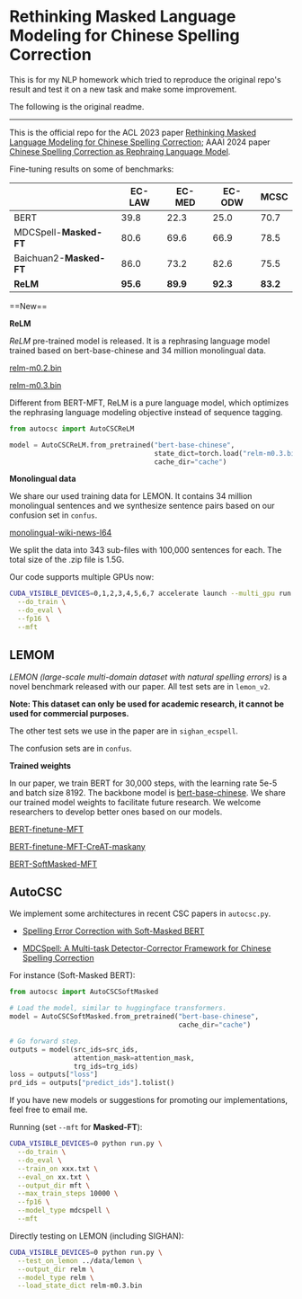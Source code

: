 # Rethinking Masked Language Modeling for Chinese Spelling Correction

This is for my NLP homework which tried to reproduce the original repo's result and test it on a new task and make some improvement.

The following is the original readme.

-----


This is the official repo for the ACL 2023 paper [Rethinking Masked Language Modeling for Chinese Spelling Correction](https://aclanthology.org/2023.acl-long.600.pdf); AAAI 2024 paper [Chinese Spelling Correction as Rephraing Language Model](https://arxiv.org/pdf/2308.08796.pdf).



Fine-tuning results on some of benchmarks:

|                         | EC-LAW   | EC-MED   | EC-ODW   | MCSC     |
| ----------------------- | -------- | -------- | -------- | -------- |
| BERT                    | 39.8     | 22.3     | 25.0     | 70.7     |
| MDCSpell-**Masked-FT**  | 80.6     | 69.6     | 66.9     | 78.5     |
| Baichuan2-**Masked-FT** | 86.0     | 73.2     | 82.6     | 75.5     |
| **ReLM**                | **95.6** | **89.9** | **92.3** | **83.2** |



==New==

**ReLM**

*ReLM* pre-trained model is released. It is a rephrasing language model trained based on bert-base-chinese and 34 million monolingual data.

[relm-m0.2.bin](https://drive.google.com/file/d/1vjPhPO0fTYZS80dTE5ba4vhwDlSnSfA4/view?usp=share_link)

[relm-m0.3.bin](https://drive.google.com/file/d/10vvkG_jzNK-CjIwlSvizhE1IOpnn9OqN/view?usp=share_link)

Different from BERT-MFT, ReLM is a pure language model, which optimizes the rephrasing language modeling objective instead of sequence tagging. 

```python
from autocsc import AutoCSCReLM

model = AutoCSCReLM.from_pretrained("bert-base-chinese",
                                    state_dict=torch.load("relm-m0.3.bin"),
                                    cache_dir="cache")
```



**Monolingual data**

We share our used training data for LEMON. It contains 34 million monolingual sentences and we synthesize sentence pairs based on our confusion set in `confus`.

[monolingual-wiki-news-l64](https://drive.google.com/file/d/144ui9mkHEK1xLNZXB1WP-EjmydorwkYg/view?usp=share_link)

We split the data into 343 sub-files with 100,000 sentences for each. The total size of the .zip file is 1.5G.

Our code supports multiple GPUs now:

```bash
CUDA_VISIBLE_DEVICES=0,1,2,3,4,5,6,7 accelerate launch --multi_gpu run.py \
  --do_train \
  --do_eval \
  --fp16 \
  --mft
```



## LEMOM

*LEMON (large-scale multi-domain dataset with natural spelling errors)* is a novel benchmark released with our paper. All test sets are in `lemon_v2`.

**Note: This dataset can only be used for academic research, it cannot be used for commercial purposes.**

The other test sets we use in the paper are in `sighan_ecspell`.

The confusion sets are in `confus`.



**Trained weights**

In our paper, we train BERT for 30,000 steps, with the learning rate 5e-5 and batch size 8192. The backbone model is [bert-base-chinese](https://huggingface.co/bert-base-chinese). We share our trained model weights to facilitate future research. We welcome researchers to develop better ones based on our models.

[BERT-finetune-MFT](https://drive.google.com/file/d/1nKWX0G5e-xzx7D66MzcAFOK-5CSr0_yH/view?usp=share_link)

[BERT-finetune-MFT-CreAT-maskany](https://drive.google.com/file/d/1g7mxIQMLloxpPSJcW65KU4uZmbVN985c/view?usp=share_link)

[BERT-SoftMasked-MFT](https://drive.google.com/file/d/1HBLw4IM4JCz3g7P6YedTsPU_1DBQhv8m/view?usp=share_link)



## AutoCSC

We implement some architectures in recent CSC papers in `autocsc.py`.

* [Spelling Error Correction with Soft-Masked BERT](https://aclanthology.org/2020.acl-main.82.pdf)

* [MDCSpell: A Multi-task Detector-Corrector Framework for Chinese Spelling Correction](https://aclanthology.org/2022.findings-acl.98.pdf)

For instance (Soft-Masked BERT):

```python
from autocsc import AutoCSCSoftMasked

# Load the model, similar to huggingface transformers.
model = AutoCSCSoftMasked.from_pretrained("bert-base-chinese",
                                          cache_dir="cache")

# Go forward step.
outputs = model(src_ids=src_ids,
                attention_mask=attention_mask,
                trg_ids=trg_ids)
loss = outputs["loss"]
prd_ids = outputs["predict_ids"].tolist()
```

If you have new models or suggestions for promoting our implementations, feel free to email me.



Running (set `--mft` for **Masked-FT**):

```bash
CUDA_VISIBLE_DEVICES=0 python run.py \
  --do_train \
  --do_eval \
  --train_on xxx.txt \
  --eval_on xx.txt \
  --output_dir mft \
  --max_train_steps 10000 \
  --fp16 \
  --model_type mdcspell \
  --mft
```



Directly testing on LEMON (including SIGHAN):

```bash
CUDA_VISIBLE_DEVICES=0 python run.py \
  --test_on_lemon ../data/lemon \
  --output_dir relm \
  --model_type relm \
  --load_state_dict relm-m0.3.bin
```

